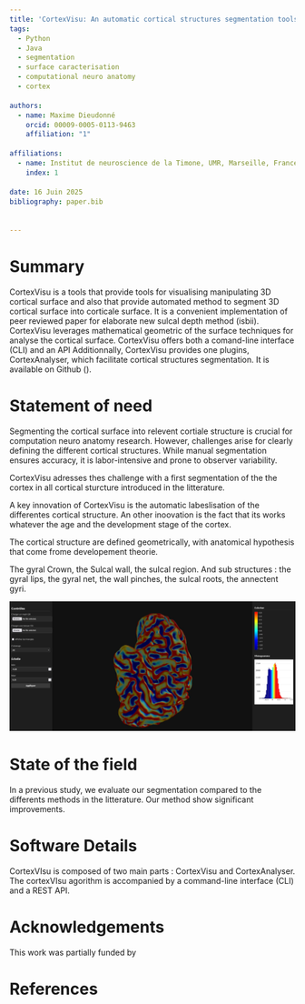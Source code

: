 ```yaml
---
title: 'CortexVisu: An automatic cortical structures segmentation tools'
tags:
  - Python
  - Java
  - segmentation
  - surface caracterisation
  - computational neuro anatomy
  - cortex

authors:
  - name: Maxime Dieudonné
    orcid: 00009-0005-0113-9463
    affiliation: "1"

affiliations:
  - name: Institut de neuroscience de la Timone, UMR, Marseille, France
    index: 1

date: 16 Juin 2025
bibliography: paper.bib


---
```


# Summary

CortexVisu is a tools that provide tools for visualising manipulating 3D cortical surface and also that provide automated method to segment 3D cortical surface into corticale surface. It is a convenient implementation of peer reviewed paper for elaborate new sulcal depth method (isbii). CortexVisu leverages mathematical geometric of the surface techniques for analyse the cortical surface. CortexVisu offers both a comand-line interface (CLI) and an API Additionnally, CortexVisu provides one plugins, CortexAnalyser, which facilitate cortical structures segmentation. It is available on Github ().


# Statement of need

Segmenting the cortical surface into relevent cortiale structure is crucial for computation neuro anatomy research. However, challenges arise for clearly defining the different cortical structures. While manual segmentation ensures accuracy, it is labor-intensive and prone to observer variability.

CortexVisu adresses thes challenge with a first segmentation of the the cortex in all cortical sturcture introduced in the litterature. 

A key innovation of CortexVisu is the automatic labeslisation of the differentes cortical structure. An other inoovation is the fact that its works whatever the age and the development stage of the cortex. 

The cortical structure are defined geometrically, with anatomical hypothesis that come frome developement theorie. 

The gyral Crown, the Sulcal wall, the sulcal region. And sub structures : the gyral lips, the gyral net, the wall pinches, the sulcal roots, the annectent gyri.


![alt text](https://github.com/maximedieudonne/cortexvisu/blob/master/asset/screen.JPG)

# State of the field

In a previous study, we evaluate our segmentation compared to the differents methods in the litterature. Our method show significant improvements.


# Software Details

CortexVIsu is composed of two main parts : CortexVisu and CortexAnalyser. The cortexVIsu agorithm is accompanied by a command-line interface (CLI) and a REST API. 



# Acknowledgements
This work was partially funded by 

# References
